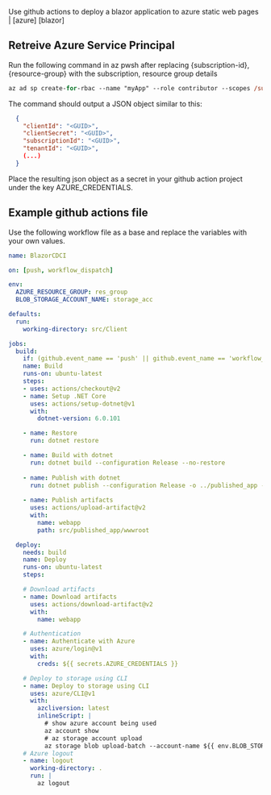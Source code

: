 Use github actions to deploy a blazor application to azure static web pages | [azure] [blazor]

## Retreive Azure Service Principal 

Run the following command in az pwsh after replacing {subscription-id}, {resource-group} with the subscription, resource group details

```ps
az ad sp create-for-rbac --name "myApp" --role contributor --scopes /subscriptions/{subscription-id}/resourceGroups/{resource-group} --sdk-auth
```

The command should output a JSON object similar to this:

```json
  {
    "clientId": "<GUID>",
    "clientSecret": "<GUID>",
    "subscriptionId": "<GUID>",
    "tenantId": "<GUID>",
    (...)
  }
```

Place the resulting json object as a secret in your github action project under the key AZURE_CREDENTIALS.

## Example github actions file

Use the following workflow file as a base and replace the variables with your own values. 

```yml
name: BlazorCDCI

on: [push, workflow_dispatch]

env:
  AZURE_RESOURCE_GROUP: res_group
  BLOB_STORAGE_ACCOUNT_NAME: storage_acc

defaults:
  run:
    working-directory: src/Client

jobs:
  build:
    if: (github.event_name == 'push' || github.event_name == 'workflow_dispatch') && contains(toJson(github.event.commits), '***NO_CI***') == false && contains(toJson(github.event.commits), '[ci skip]') == false && contains(toJson(github.event.commits), '[skip ci]') == false
    name: Build
    runs-on: ubuntu-latest
    steps:
    - uses: actions/checkout@v2
    - name: Setup .NET Core
      uses: actions/setup-dotnet@v1
      with:
        dotnet-version: 6.0.101

    - name: Restore
      run: dotnet restore

    - name: Build with dotnet
      run: dotnet build --configuration Release --no-restore
    
    - name: Publish with dotnet
      run: dotnet publish --configuration Release -o ../published_app --no-build
    
    - name: Publish artifacts
      uses: actions/upload-artifact@v2
      with:
        name: webapp
        path: src/published_app/wwwroot

  deploy:
    needs: build
    name: Deploy
    runs-on: ubuntu-latest
    steps:

    # Download artifacts
    - name: Download artifacts
      uses: actions/download-artifact@v2
      with:
        name: webapp

    # Authentication
    - name: Authenticate with Azure
      uses: azure/login@v1
      with:
        creds: ${{ secrets.AZURE_CREDENTIALS }}

    # Deploy to storage using CLI
    - name: Deploy to storage using CLI
      uses: azure/CLI@v1
      with:
        azcliversion: latest
        inlineScript: | 
          # show azure account being used
          az account show
          # az storage account upload
          az storage blob upload-batch --account-name ${{ env.BLOB_STORAGE_ACCOUNT_NAME }} -s . -d \$web
    # Azure logout 
    - name: logout
      working-directory: .
      run: |
        az logout
```
